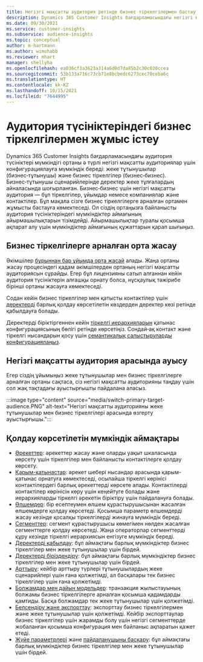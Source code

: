 ```yaml
---
title: Негізгі мақсатты аудитория ретінде бизнес тіркелгілермен бастау
description: Dynamics 365 Customer Insights бағдарламасындағы негізгі мақсатты аудитория ретіндегі бизнес тіркелгілер туралы ақпарат.
ms.date: 09/30/2021
ms.service: customer-insights
ms.subservice: audience-insights
ms.topic: conceptual
author: m-hartmann
ms.author: wimohabb
ms.reviewer: mhart
manager: shellyha
ms.openlocfilehash: ea036cf3a3623a314a6d0d7da85b2c30c030ccea
ms.sourcegitcommit: 53b133a716c73cb71e8bcbedc6273cec70ceba6c
ms.translationtype: HT
ms.contentlocale: kk-KZ
ms.lasthandoff: 10/15/2021
ms.locfileid: "7644995"
---
```

# <a name="work-with-business-accounts-in-audience-insights"></a>Аудитория түсініктеріндегі бизнес тіркелгілермен жұмыс істеу

Dynamics 365 Customer Insights бағдарламасындағы аудитория түсініктері мүмкіндігі ортаны ә түрлі негізгі мақсатты аудиториялар үшін конфигурациялауға мүмкіндік береді: жеке тұтынушылар (бизнес‑тұтынушы) және бизнес тіркелгілер (бизнес‑бизнес). Бизнес‑тұтынушы сценарийлерінде деректер жеке тұлғалардың айналасында шоғырланған. Бизнес‑бизнес үшін негізгі мақсатты аудитория — бұл тіркелгілер, ұйымдар немесе компаниялар және контактілер. Бұл мақала сізге бизнес тіркелгілерге арналған ортамен жұмысты бастауға көмектеседі. Ол сіздің ортаңызға байланысты аудитория түсініктеріндегі мүмкіндіктер аймағының айырмашылықтарын тізімдейді. Айырмашылықтар туралы қосымша ақпарат алу үшін мүмкіндіктер аймағының құжаттарын қарап шығыңыз. 

## <a name="create-an-environment-for-business-accounts"></a>Бизнес тіркелгілерге арналған орта жасау

Әкімшілер [бұрыннан бар ұйымда орта жасай](create-environment.md) алады. Жаңа ортаны жасау процесіндегі қадам әкімшілерден ортаның негізгі мақсатты аудиториясын сұрайды. Егер бұл лицензияны сатып алғаннан кейін аудитория түсініктерін алғашқы орнату болса, нұсқаулық тәжірибе бірінші ортаны жасауға көмектеседі.

Содан кейін бизнес тіркелгілер мен қатысты контактілер үшін [деректерді](data-sources.md) барлық қолдау көрсетілетін көздерден деректер көзі ретінде қабылдауға болады.

Деректерді біріктіргеннен кейін [тіркелгі иерархияларын](relationships.md#set-up-account-hierarchies) қатынас конфигурациясының бөлігі ретінде көрсетіңіз. Сондай‑ақ контакт және тіркелгі нысандарын қосу үшін [семантикалық салыстыруларды конфигурациялаңыз](semantic-mappings.md). 

## <a name="switch-between-primary-target-audience"></a>Негізгі мақсатты аудитория арасында ауысу

Егер сіздің ұйымыңыз жеке тұтынушылар мен бизнес тіркелгілерге арналған ортаны сақтаса, сіз негізгі мақсатты аудиторияны таңдау үшін сол жақ тақтадағы ауыстырғышты пайдалана аласыз.

:::image type="content" source="media/switch-primary-target-audience.PNG" alt-text="Негізгі мақсатты аудиторияны жеке тұтынушылар мен бизнес тіркелгілері арасында өзгерту ауыстырғышы.":::

## <a name="supported-feature-areas"></a>Қолдау көрсетілетін мүмкіндік аймақтары

- [Әрекеттер](activities.md): әрекеттер жасау және оларды уақыт шкаласында көрсету үшін тіркелгілер мен байланысты контактілерге қолдау көрсету.
- [Қарым-қатынастар](relationships.md): әрекет шебері нысандар арасында қарым-қатынас орнатуға көмектеседі, осылайша тіркелгі көрінісі контактілердегі барлық әрекеттерді көрсете алады. Контактілерді контактілер көрінісін көру үшін кеңейтуге болады және иерархияларды тіркелгі әрекетін біріктіру үшін пайдалануға болады.
- [Өлшемдер](measures.md): бір есептеумен өлшем құрастырушысынан жасалған өлшемдерге қолдау көрсетеді. Қосымша параметр өлшемдерді жасау кезінде қосалқы тіркелгілерді жинауға мүмкіндік береді.
- [Сегменттер](segments.md): сегмент құрастырушысы көмегімен нөлден жасалған сегменттерге қолдау көрсетеді. Жаңа операторлар сегменттерді құру кезінде тіркелгі иерархиясын енгізуге мүмкіндік береді.
- [Деректерді қабылдау](data-sources.md): бұл аймақтағы барлық мүмкіндіктер бизнес тіркелгілер мен жеке тұтынушылар үшін бірдей.
- [Деректерді біріздендіру](data-unification.md): бұл аймақтағы барлық мүмкіндіктер бизнес тіркелгілер мен жеке тұтынушылар үшін бірдей.
- [Арттыру](enrichment-hub.md): кейбір арттыру түрлері тұтынушылардың жеке сценарийлері үшін ғана қолжетімді, ал басқалары тек бизнес тіркелгілер үшін ғана қолжетімді.
- [Болжамдар мен дайын модельдер](predictions-overview.md): транзакция жылыстауының болжамы бизнес тіркелгілерге арналған қосымша қадамдарды қамтиды. Басқа болжамдар тек жеке тұтынушылар үшін қолжетімді.
- [Белсендіру және экспорттау](export-destinations.md): экспорттау бизнес тіркелгілермен және жеке тұтынушылар үшін қолжетімді. Кейбір экспорттаулар бизнес тіркелгілер үшін жарамды болу үшін негізгі сегменттерде жобаланған қосымша конфигурация мен байланыс ақпаратын қажет етеді.
- [Жүйе параметрлері](system.md) және [пайдаланушыны басқару](permissions.md): бұл аймақтағы барлық мүмкіндіктер бизнес тіркелгілер мен жеке тұтынушылар үшін бірдей.

